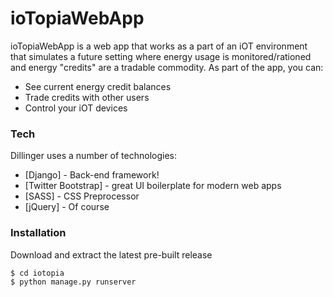 # ioTopiaWebApp

ioTopiaWebApp is a web app that works as a part of an iOT environment that simulates a future setting where energy usage is monitored/rationed and energy "credits" are a tradable commodity. As part of the app, you can:

  - See current energy credit balances
  - Trade credits with other users
  - Control your iOT devices

### Tech

Dillinger uses a number of technologies:

* [Django] - Back-end framework!
* [Twitter Bootstrap] - great UI boilerplate for modern web apps
* [SASS] - CSS Preprocessor
* [jQuery] - Of course

### Installation

Download and extract the latest pre-built release

```sh
$ cd iotopia
$ python manage.py runserver
```
